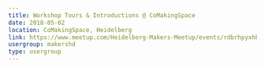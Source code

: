 ```yaml
---
title: Workshop Tours & Introductions @ CoMakingSpace
date: 2018-05-02
location: CoMakingSpace, Heidelberg
link: https://www.meetup.com/Heidelberg-Makers-Meetup/events/rdbrhpyxhbdb/
usergroup: makershd
type: usergroup
---
```

